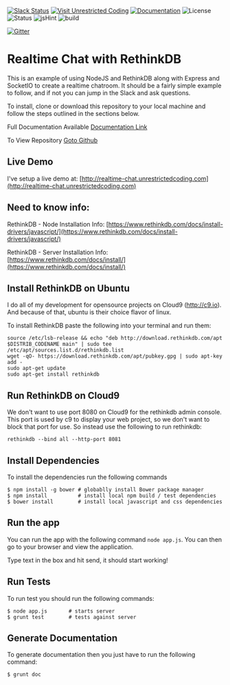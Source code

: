 [![Slack Status](https://uc-slack.herokuapp.com/badge.svg)](https://uc-slack.herokuapp.com)
[![Visit Unrestricted Coding](https://img.shields.io/badge/Visit-Unrestricted%20Coding-blue.svg)](http://unrestrictedcoding.com)
[![Documentation](https://img.shields.io/badge/View-Documentation-orange.svg)](http://unrestricted-coding.github.io/realtime-chat-RethinkDB/)
![License](https://img.shields.io/badge/LICENSE-MIT-ff69b4.svg)
![Status](https://img.shields.io/badge/Status-Complete-brightgreen.svg)
![jsHint](https://img.shields.io/badge/jsHint-Great-green.svg)
![build](https://img.shields.io/badge/Build-passing-brightgreen.svg)

[![Gitter](https://badges.gitter.im/Unrestricted-Coding/realtime-chat-RethinkDB.svg)](https://gitter.im/Unrestricted-Coding/realtime-chat-RethinkDB?utm_source=badge&utm_medium=badge&utm_campaign=pr-badge)

# Realtime Chat with RethinkDB
This is an example of using NodeJS and RethinkDB along with Express and SocketIO to create a realtime chatroom. It should be a fairly simple example to follow, and if not you can jump in the Slack and ask questions.

To install, clone or download this repository to your local machine and follow the steps outlined in the sections below.

Full Documentation Available [Documentation Link](http://unrestricted-coding.github.io/realtime-chat-RethinkDB/)

To View Repository [Goto Github](https://github.com/Unrestricted-Coding/realtime-chat-RethinkDB)

## Live Demo

I've setup a live demo at: [http://realtime-chat.unrestrictedcoding.com](http://realtime-chat.unrestrictedcoding.com)

## Need to know info:

RethinkDB - Node Installation Info: [https://www.rethinkdb.com/docs/install-drivers/javascript/](https://www.rethinkdb.com/docs/install-drivers/javascript/)

RethinkDB - Server Installation Info: [https://www.rethinkdb.com/docs/install/](https://www.rethinkdb.com/docs/install/)


## Install RethinkDB on Ubuntu

I do all of my development for opensource projects on Cloud9 (http://c9.io). And because of that, ubuntu is their choice flavor of linux.

To install RethinkDB paste the following into your terminal and run them:


```Shell
source /etc/lsb-release && echo "deb http://download.rethinkdb.com/apt $DISTRIB_CODENAME main" | sudo tee /etc/apt/sources.list.d/rethinkdb.list
wget -qO- https://download.rethinkdb.com/apt/pubkey.gpg | sudo apt-key add -
sudo apt-get update
sudo apt-get install rethinkdb
```

## Run RethinkDB on Cloud9

We don't want to use port 8080 on Cloud9 for the rethinkdb admin console. This port is used by c9 to display your web project, so we don't want to block that port for use. So instead use the following to run rethinkdb:

```rethinkdb --bind all --http-port 8081```

## Install Dependencies

To install the dependencies run the following commands

```shell
$ npm install -g bower # globablly install Bower package manager
$ npm install          # install local npm build / test dependencies
$ bower install        # install local javascript and css dependencies
```

## Run the app

You can run the app with the following command `node app.js`. You can then go to your browser and view the application. 

Type text in the box and hit send, it should start working!


## Run Tests

To run test you should run the following commands:

```shell
$ node app.js       # starts server
$ grunt test        # tests against server
```

## Generate Documentation

To generate documentation then you just have to run the following command:

```shell
$ grunt doc
```